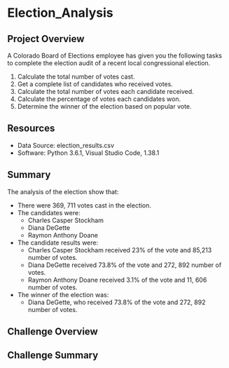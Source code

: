 # Election_Analysis

## Project Overview
A Colorado Board of Elections employee has given you the following tasks to complete the election audit of a recent local congressional election.

1. Calculate the total number of votes cast.
2. Get a complete list of candidates who received votes.
3. Calculate the total number of votes each candidate received. 
4. Calculate the percentage of votes each candidates won.
5. Determine the winner of the election based on popular vote.

## Resources
- Data Source: election_results.csv
- Software: Python 3.6.1, Visual Studio Code, 1.38.1

## Summary
The analysis of the election show that:
- There were 369, 711 votes cast in the election.
- The candidates were:
  - Charles Casper Stockham
  - Diana DeGette
  - Raymon Anthony Doane
- The candidate results were: 
  - Charles Casper Stockham received 23% of the vote and 85,213 number of votes.
  - Diana DeGette received 73.8% of the vote and 272, 892 number of votes.
  - Raymon Anthony Doane received 3.1% of the vote and 11, 606 number of votes.
- The winner of the election was:
  - Diana DeGette, who received 73.8% of the vote and 272, 892 number of votes. 
  
## Challenge Overview
## Challenge Summary
